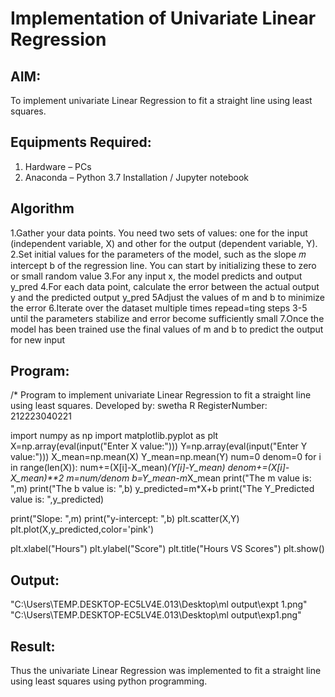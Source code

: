 # Implementation of Univariate Linear Regression
## AIM:
To implement univariate Linear Regression to fit a straight line using least squares.

## Equipments Required:
1. Hardware – PCs
2. Anaconda – Python 3.7 Installation / Jupyter notebook

## Algorithm
1.Gather your data points. You need two sets of values: one for the input (independent variable, X) and other for the output (dependent variable, Y).
2.Set initial values for the parameters of the model, such as the slope 𝑚 intercept b of the regression line. You can start by initializing these to zero or small random value
3.For any input x, the model predicts and output y_pred
4.For each data point, calculate the error between the actual output y and the predicted output y_pred
5Adjust the values of m and b to minimize the error
6.Iterate over the dataset multiple times repead=ting steps 3-5 until the parameters stabilize and error become sufficiently small
7.Once the model has been trained use the final values of m and b to predict the output for new input 

## Program:
/*
Program to implement univariate Linear Regression to fit a straight line using least squares.
Developed by: swetha R
RegisterNumber: 212223040221

import numpy as np
import matplotlib.pyplot as plt
X=np.array(eval(input("Enter X value:")))
Y=np.array(eval(input("Enter Y value:")))
X_mean=np.mean(X)
Y_mean=np.mean(Y)
num=0
denom=0
for i in range(len(X)):
    num+=(X[i]-X_mean)*(Y[i]-Y_mean)
    denom+=(X[i]-X_mean)**2
m=num/denom
b=Y_mean-m*X_mean
print("The m value is: ",m)
print("The b value is: ",b)
y_predicted=m*X+b
print("The Y_Predicted value is: ",y_predicted)

print("Slope: ",m)
print("y-intercept: ",b)
plt.scatter(X,Y)
plt.plot(X,y_predicted,color='pink')

plt.xlabel("Hours")
plt.ylabel("Score")
plt.title("Hours VS Scores")
plt.show()


## Output:
"C:\Users\TEMP.DESKTOP-EC5LV4E.013\Desktop\ml output\expt 1.png"
"C:\Users\TEMP.DESKTOP-EC5LV4E.013\Desktop\ml output\exp1.png"



## Result:
Thus the univariate Linear Regression was implemented to fit a straight line using least squares using python programming.
